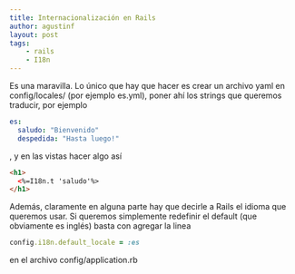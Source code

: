 ```yaml
---
title: Internacionalización en Rails
author: agustinf
layout: post
tags:
    - rails
    - I18n
---
```


Es una maravilla.
Lo único que hay que hacer es crear un archivo yaml en config/locales/ (por ejemplo es.yml), poner ahí los strings que queremos traducir, por ejemplo

```yaml
es:
  saludo: "Bienvenido"
  despedida: "Hasta luego!"
```

, y en las vistas hacer algo así

```html
<h1>
  <%=I18n.t 'saludo'%>
</h1>
```

Además, claramente en alguna parte hay que decirle a Rails el idioma que queremos usar. Si queremos simplemente redefinir el default (que obviamente es inglés) basta con agregar la linea

```ruby
config.i18n.default_locale = :es
```

en el archivo config/application.rb
